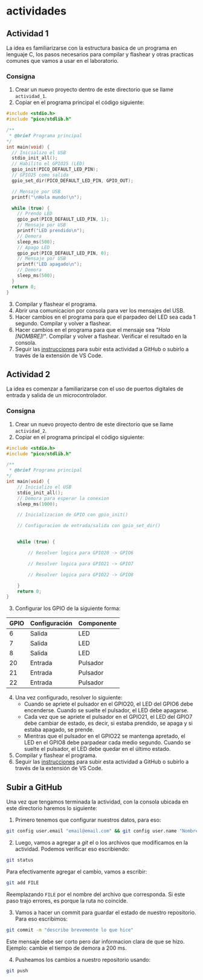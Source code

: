 # actividades

## Actividad 1

La idea es familiarizarse con la estructura basica de un programa en lenguaje C, los pasos necesarios para compilar y flashear y otras practicas comunes que vamos a usar en el laboratorio.

### Consigna

1. Crear un nuevo proyecto dentro de este directorio que se llame `actividad_1`.
2. Copiar en el programa principal el código siguiente:

```c
#include <stdio.h>
#include "pico/stdlib.h"

/**
 * @brief Programa principal
*/
int main(void) {
  // Inicializo el USB
  stdio_init_all();
  // Habilito el GPIO25 (LED)
  gpio_init(PICO_DEFAULT_LED_PIN);
  // GPIO25 como salida
  gpio_set_dir(PICO_DEFAULT_LED_PIN, GPIO_OUT);

  // Mensaje por USB
  printf("\nHola mundo!\n");

  while (true) {
    // Prendo LED
    gpio_put(PICO_DEFAULT_LED_PIN, 1);
    // Mensaje por USB
    printf("LED prendido\n");
    // Demora
    sleep_ms(500);
    // Apago LED
    gpio_put(PICO_DEFAULT_LED_PIN, 0);
    // Mensaje por USB
    printf("LED apagado\n");
    // Demora
    sleep_ms(500);
  }
  return 0;
}
```

3. Compilar y flashear el programa.
4. Abrir una comunicacion por consola para ver los mensajes del USB.
5. Hacer cambios en el programa para que el parpadeo del LED sea cada 1 segundo. Compilar y volver a flashear.
6. Hacer cambios en el programa para que el mensaje sea _"Hola [NOMBRE]!"_. Compilar y volver a flashear. Verificar el resultado en la consola.
7. Seguir las [instrucciones](#subir-a-github) para subir esta actividad a GitHub o subirlo a través de la extensión de VS Code.

## Actividad 2

La idea es comenzar a familiarizarse con el uso de puertos digitales de entrada y salida de un microcontrolador.

### Consigna

1. Crear un nuevo proyecto dentro de este directorio que se llame `actividad_2`.
2. Copiar en el programa principal el código siguiente:

```c
#include <stdio.h>
#include "pico/stdlib.h"

/**
 * @brief Programa principal
*/
int main(void) {
	// Inicializo el USB
	stdio_init_all();
	// Demora para esperar la conexion
	sleep_ms(1000);

	// Inicializacion de GPIO con gpio_init()

	// Configuracion de entrada/salida con gpio_set_dir()


	while (true) {

		// Resolver logica para GPIO20 -> GPIO6

		// Resolver logica para GPIO21 -> GPIO7

		// Resolver logica para GPIO22 -> GPIO8

	}
	return 0;
}
```
3. Configurar los GPIO de la siguiente forma:

<div align="center">

| GPIO | Configuración | Componente |
| --- | --- | --- |
| 6 | Salida | LED |
| 7 | Salida | LED |
| 8 | Salida | LED |
| 20 | Entrada | Pulsador |
| 21 | Entrada | Pulsador |
| 22 | Entrada | Pulsador |
 
</div>

4. Una vez configurado, resolver lo siguiente:
    - Cuando se apriete el pulsador en el GPIO20, el LED del GPIO6 debe encenderse. Cuando se suelte el pulsador, el LED debe apagarse.
    - Cada vez que se apriete el pulsador en el GPIO21, el LED del GPIO7 debe cambiar de estado, es decir, si estaba prendido, se apaga y si estaba apagado, se prende.
    - Mientras que el pulsador en el GPIO22 se mantenga apretado, el LED en el GPIO8 debe parpadear cada medio segundo. Cuando se suelte el pulsador, el LED debe quedar en el último estado.
5. Compilar y flashear el programa.
6. Seguir las [instrucciones](#subir-a-github) para subir esta actividad a GitHub o subirlo a través de la extensión de VS Code.

## Subir a GitHub

Una vez que tengamos terminada la actividad, con la consola ubicada en este directorio haremos lo siguiente:

1. Primero tenemos que configurar nuestros datos, para eso:

```bash
git config user.email "email@email.com" && git config user.name "Nombre Apellido"
```

2. Luego, vamos a agregar a _git_ el o los archivos que modificamos en la actividad. Podemos verificar eso escribiendo:

```bash
git status
```

Para efectivamente agregar el cambio, vamos a escribir:

```bash
git add FILE
```

Reemplazando `FILE` por el nombre del archivo que corresponda. Si este paso trajo errores, es porque la ruta no coincide.

3. Vamos a hacer un commit para guardar el estado de nuestro repositorio. Para eso escribimos:

```bash
git commit -m "describo brevemente lo que hice"
```

Este mensaje debe ser corto pero dar informacion clara de que se hizo. Ejemplo: cambie el tiempo de demora a 200 ms.

4. Pusheamos los cambios a nuestro repositorio usando:

```bash
git push
```


